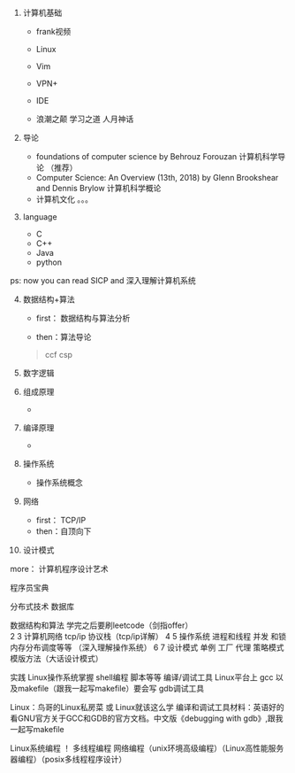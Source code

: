 # 

1. 计算机基础
    
    - frank视频
    - Linux 
    - Vim
    - VPN+
    - IDE
    
    - 浪潮之颠  学习之道  人月神话
   
    
2. 导论

    - foundations of computer science by Behrouz Forouzan 计算机科学导论 （推荐）
    - Computer Science: An Overview (13th, 2018) by Glenn Brookshear and Dennis Brylow 计算机科学概论
    - 计算机文化 。。。

    
3. language

    - C 
    - C++
    - Java
    - python
    
ps: now you can read SICP and 深入理解计算机系统
    

4. 数据结构+算法

    - first： 数据结构与算法分析
    
    
    - then：算法导论
    

    > ccf csp

5. 数字逻辑



6. 组成原理

    - 
    
7. 编译原理

    - 


8. 操作系统 
   
   - 操作系统概念
   
   
9. 网络 

    - first： TCP/IP
    - then：自顶向下
    
10. 设计模式


more： 计算机程序设计艺术



程序员宝典



分布式技术 数据库

数据结构和算法 学完之后要刷leetcode（剑指offer）                                                                
  2 
  3 计算机网络 tcp/ip 协议栈（tcp/ip详解）
  4 
  5 操作系统 进程和线程 并发 和锁 内存分布调度等等 （深入理解操作系统）
  6 
  7 设计模式 单例 工厂 代理 策略模式 模版方法（大话设计模式）

                                                                                                            
 实践
 Linux操作系统掌握 shell编程 脚本等等
 编译/调试工具 Linux平台上 gcc 以及makefile（跟我一起写makefile）要会写 gdb调试工具
 
 Linux：鸟哥的Linux私房菜 或 Linux就该这么学
 编译和调试工具材料：英语好的看GNU官方关于GCC和GDB的官方文档。中文版《debugging with gdb》,跟我一起写makefile
 
 Linux系统编程 ！
 多线程编程 网络编程（unix环境高级编程）（Linux高性能服务器编程）（posix多线程程序设计）
